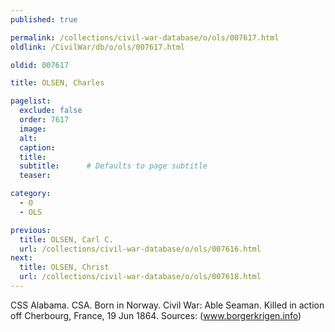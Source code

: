 ```yaml
---
published: true

permalink: /collections/civil-war-database/o/ols/007617.html
oldlink: /CivilWar/db/o/ols/007617.html

oldid: 007617

title: OLSEN, Charles

pagelist:
  exclude: false
  order: 7617
  image: 
  alt:
  caption:
  title:
  subtitle:      # Defaults to page subtitle
  teaser:

category: 
  - O 
  - OLS

previous:
  title: OLSEN, Carl C.
  url: /collections/civil-war-database/o/ols/007616.html  
next:
  title: OLSEN, Christ
  url: /collections/civil-war-database/o/ols/007618.html   
---
```

CSS Alabama. CSA. Born in Norway. Civil War: Able Seaman. Killed in action off Cherbourg, France, 19 Jun 1864. Sources: (www.borgerkrigen.info)